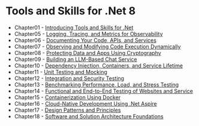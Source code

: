 # Tools and Skills for .Net 8

- Chapter01 - [Introducing Tools and Skills for .Net](./Chapter01/)
- Chapter05 - [Logging, Tracing, and Metrics for Observability](./Chapter05/)
- Chapter06 - [Documenting Your Code, APIs, and Services](./Chapter06/)
- Chapter07 - [Observing and Modifying Code Execution Dynamically](./Chapter07/)
- Chapter08 - [Protecting Data and Apps Using Cryptography](./Chapter08/)
- Chapter09 - [Building an LLM-Based Chat Service](./Chapter09/)
- Chapter10 - [Dependency Injection, Containers, and Service Lifetime](./Chapter10/)
- Chapter11 - [Unit Testing and Mocking](./Chapter11/)
- Chapter12 - [Integration and Security Testing](./Chapter12/)
- Chapter13 - [Benchmarking Performance, Load, and Stress Testing](./Chapter13/)
- Chapter14 - [Functional and End-to-End Testing of Websites and Service](./Chapter14/)
- Chapter15 - [Containerization Using Docker](./Chapter15/)
- Chapter16 - [Cloud-Native Development Using .Net Aspire](./Chapter16/)
- Chapter17 - [Design Patterns and Principles](./Chapter17/)
- Chapter18 - [Software and Solution Architecture Foundations](./Chapter18/)
